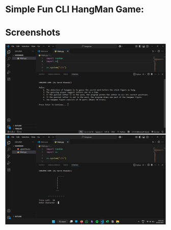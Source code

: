 # Simple Fun CLI HangMan Game:

# Screenshots
![Screenshot_1](/Screenshot%20(1).png)
![Screenshot_2](/Screenshot%20(2).png)